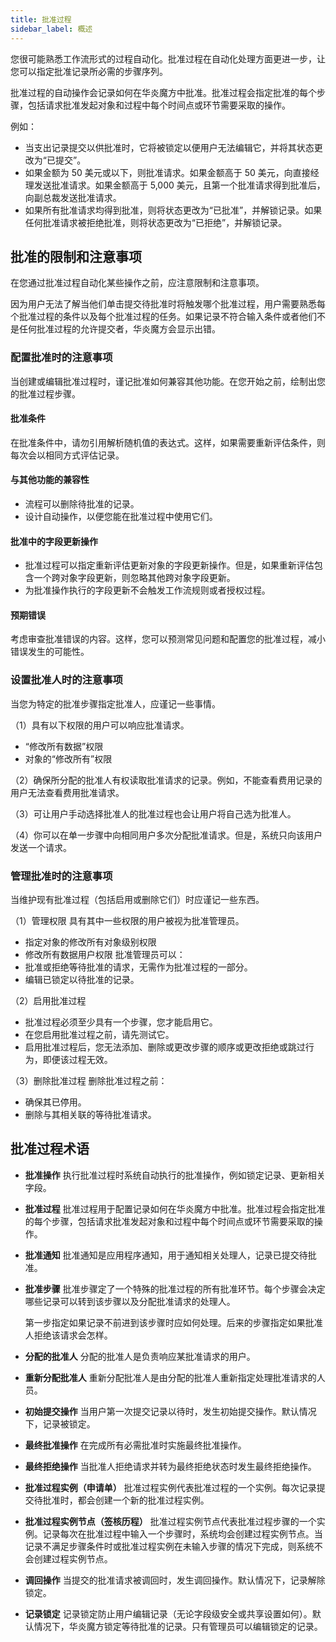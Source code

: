 ```yaml
---
title: 批准过程
sidebar_label: 概述
---
```


您很可能熟悉工作流形式的过程自动化。批准过程在自动化处理方面更进一步，让您可以指定批准记录所必需的步骤序列。

批准过程的自动操作会记录如何在华炎魔方中批准。批准过程会指定批准的每个步骤，包括请求批准发起对象和过程中每个时间点或环节需要采取的操作。

例如：

- 当支出记录提交以供批准时，它将被锁定以便用户无法编辑它，并将其状态更改为“已提交”。
- 如果金额为 50 美元或以下，则批准请求。如果金额高于 50 美元，向直接经理发送批准请求。如果金额高于 5,000 美元，且第一个批准请求得到批准后，向副总裁发送批准请求。
- 如果所有批准请求均得到批准，则将状态更改为“已批准”，并解锁记录。如果任何批准请求被拒绝批准，则将状态更改为“已拒绝”，并解锁记录。

## 批准的限制和注意事项

在您通过批准过程自动化某些操作之前，应注意限制和注意事项。

因为用户无法了解当他们单击提交待批准时将触发哪个批准过程，用户需要熟悉每个批准过程的条件以及每个批准过程的任务。如果记录不符合输入条件或者他们不是任何批准过程的允许提交者，华炎魔方会显示出错。

### 配置批准时的注意事项

当创建或编辑批准过程时，谨记批准如何兼容其他功能。在您开始之前，绘制出您的批准过程步骤。

#### 批准条件

在批准条件中，请勿引用解析随机值的表达式。这样，如果需要重新评估条件，则每次会以相同方式评估记录。

#### 与其他功能的兼容性

- 流程可以删除待批准的记录。
- 设计自动操作，以便您能在批准过程中使用它们。

#### 批准中的字段更新操作

- 批准过程可以指定重新评估更新对象的字段更新操作。但是，如果重新评估包含一个跨对象字段更新，则忽略其他跨对象字段更新。
- 为批准操作执行的字段更新不会触发工作流规则或者授权过程。

#### 预期错误

考虑审查批准错误的内容。这样，您可以预测常见问题和配置您的批准过程，减小错误发生的可能性。

### 设置批准人时的注意事项

当您为特定的批准步骤指定批准人，应谨记一些事情。

（1）具有以下权限的用户可以响应批准请求。

- “修改所有数据”权限
- 对象的“修改所有”权限

（2）确保所分配的批准人有权读取批准请求的记录。例如，不能查看费用记录的用户无法查看费用批准请求。

（3）可让用户手动选择批准人的批准过程也会让用户将自己选为批准人。

（4）你可以在单一步骤中向相同用户多次分配批准请求。但是，系统只向该用户发送一个请求。

### 管理批准时的注意事项

当维护现有批准过程（包括启用或删除它们）时应谨记一些东西。

（1）管理权限
具有其中一些权限的用户被视为批准管理员。

- 指定对象的修改所有对象级别权限
- 修改所有数据用户权限
批准管理员可以：
- 批准或拒绝等待批准的请求，无需作为批准过程的一部分。
- 编辑已锁定以待批准的记录。

（2）启用批准过程

- 批准过程必须至少具有一个步骤，您才能启用它。
- 在您启用批准过程之前，请先测试它。
- 启用批准过程后，您无法添加、删除或更改步骤的顺序或更改拒绝或跳过行为，即便该过程无效。

（3）删除批准过程
删除批准过程之前：

- 确保其已停用。
- 删除与其相关联的等待批准请求。

## 批准过程术语

- **批准操作**
执行批准过程时系统自动执行的批准操作，例如锁定记录、更新相关字段。

- **批准过程**
批准过程用于配置记录如何在华炎魔方中批准。批准过程会指定批准的每个步骤，包括请求批准发起对象和过程中每个时间点或环节需要采取的操作。

- **批准通知**
批准通知是应用程序通知，用于通知相关处理人，记录已提交待批准。

- **批准步骤**
批准步骤定了一个特殊的批准过程的所有批准环节。每个步骤会决定哪些记录可以转到该步骤以及分配批准请求的处理人。

  第一步指定如果记录不前进到该步骤时应如何处理。后来的步骤指定如果批准人拒绝该请求会怎样。

- **分配的批准人**
分配的批准人是负责响应某批准请求的用户。

- **重新分配批准人**
重新分配批准人是由分配的批准人重新指定处理批准请求的人员。

- **初始提交操作**
当用户第一次提交记录以待时，发生初始提交操作。默认情况下，记录被锁定。

- **最终批准操作**
在完成所有必需批准时实施最终批准操作。

- **最终拒绝操作**
当批准人拒绝请求并转为最终拒绝状态时发生最终拒绝操作。

- **批准过程实例（申请单）**
批准过程实例代表批准过程的一个实例。每次记录提交待批准时，都会创建一个新的批准过程实例。

- **批准过程实例节点（签核历程）**
批准过程实例节点代表批准过程步骤的一个实例。记录每次在批准过程中输入一个步骤时，系统均会创建过程实例节点。当记录不满足步骤条件时或批准过程实例在未输入步骤的情况下完成，则系统不会创建过程实例节点。

- **调回操作**
当提交的批准请求被调回时，发生调回操作。默认情况下，记录解除锁定。

- **记录锁定**
记录锁定防止用户编辑记录（无论字段级安全或共享设置如何）。默认情况下，华炎魔方锁定等待批准的记录。只有管理员可以编辑锁定的记录。
